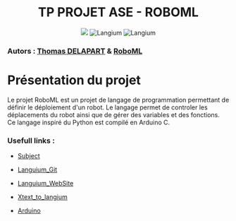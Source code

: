 <h1 align="center">TP PROJET ASE - ROBOML </h1>
<p align="center">
   <img src="https://img.shields.io/badge/v5.3.3-Typescript-blue">
   <img src="https://img.shields.io/badge/v2.1.3-Langium-orange" alt="Langium">
   <img src="https://img.shields.io/badge/v3.6.0-Monaco-red" alt="Langium">
</p>
<h3 align="left">
    <b>Autors : </b> <a href="https://github.com/Thomega35/">Thomas DELAPART</a> & <a href="
</h4>

> Le prjet est accessible sur le site : [RoboML](https://cv.thomega.fr/) 

# Présentation du projet

Le projet RoboML est un projet de langage de programmation permettant de définir le déploiement d'un robot. Le langage permet de controler les déplacements du robot ainsi que de gérer des variables et des fonctions. Ce langage inspiré du Python est compilé en Arduino C.


### Usefull links :

- [Subject](https://github.com/selabs-ur1/dsl)

- [Languium_Git](https://github.com/eclipse-langium/langium)

- [Languium_WebSite](https://langium.org/docs/getting-started/)

- [Xtext_to_langium](https://github.com/TypeFox/xtext2langium)

- [Arduino](https://create.arduino.cc/editor/)

